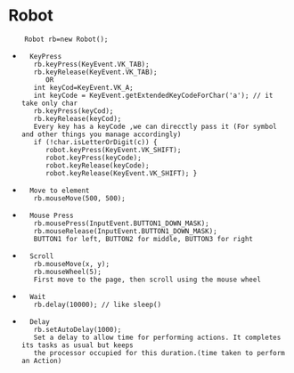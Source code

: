 # Robot


		Robot rb=new Robot();

		
*		KeyPress	  
		 rb.keyPress(KeyEvent.VK_TAB);
		 rb.keyRelease(KeyEvent.VK_TAB);  
			OR
		 int keyCod=KeyEvent.VK_A; 
		 int keyCode = KeyEvent.getExtendedKeyCodeForChar('a'); // it take only char
		 rb.keyPress(keyCod);
		 rb.keyRelease(keyCod);			
		 Every key has a keyCode ,we can direcctly pass it (For symbol and other things you manage accordingly)  
		 if (!char.isLetterOrDigit(c)) {
		    robot.keyPress(KeyEvent.VK_SHIFT);
		    robot.keyPress(keyCode);
			robot.keyRelease(keyCode);
			robot.keyRelease(KeyEvent.VK_SHIFT); }
		            
		
*		Move to element	  
		 rb.mouseMove(500, 500);			
		 
		 
*		Mouse Press	  
		 rb.mousePress(InputEvent.BUTTON1_DOWN_MASK);  
		 rb.mouseRelease(InputEvent.BUTTON1_DOWN_MASK);	  
		 BUTTON1 for left, BUTTON2 for middle, BUTTON3 for right   
            
            
*		Scroll			
		 rb.mouseMove(x, y);
		 rb.mouseWheel(5);
	     First move to the page, then scroll using the mouse wheel 
	     
	     
*		Wait   
		 rb.delay(10000); // like sleep()   


*		Delay   
		 rb.setAutoDelay(1000);	    
		 Set a delay to allow time for performing actions. It completes its tasks as usual but keeps   
 		 the processor occupied for this duration.(time taken to perform an Action)
		    
	     
	     
	     
	     
            
             